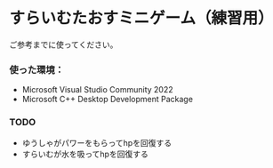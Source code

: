
# すらいむたおすミニゲーム（練習用）

ご参考までに使ってください。

### 使った環境：
- Microsoft Visual Studio Community 2022
- Microsoft C++ Desktop Development Package

### TODO
- ゆうしゃがパワーをもらってhpを回復する
- すらいむが水を吸ってhpを回復する